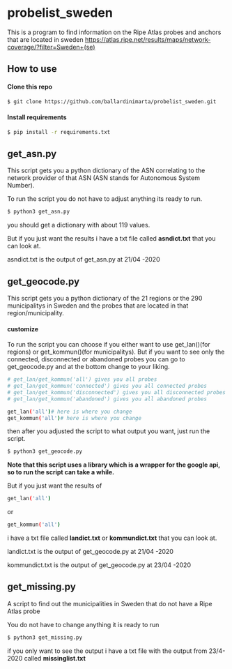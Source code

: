 # probelist_sweden
This is a program to find information on the Ripe Atlas probes and anchors that are located in sweden
https://atlas.ripe.net/results/maps/network-coverage/?filter=Sweden+(se)

## How to use
#### Clone this repo
```bash
$ git clone https://github.com/ballardinimarta/probelist_sweden.git
```

#### Install requirements
```bash
$ pip install -r requirements.txt
```
## get_asn.py
This script gets you a python dictionary of the ASN correlating to the network provider of that ASN
(ASN stands for Autonomous System Number).

To run the script you do not have to adjust anything its ready to run.

```bash
$ python3 get_asn.py
```
you should get a dictionary with about 119 values.

But if you just want the results i have a txt file called <b>asndict.txt</b> that you can look at.

asndict.txt is the output of get_asn.py at 21/04 -2020

## get_geocode.py
This script gets you a python dictionary of the 21 regions or the 290 municipalitys in Sweden and the probes that are located in that region/municipality.

#### customize
To run the script you can choose if you either want to use get_lan()(for regions) or get_kommun()(for municipalitys). But if you want to see only the connected, disconnected or abandoned probes you can go to get_geocode.py and at the bottom change to your liking.

```bash
# get_lan/get_kommun('all') gives you all probes
# get_lan/get_kommun('connected') gives you all connected probes
# get_lan/get_kommun('disconnected') gives you all disconnected probes
# get_lan/get_kommun('abandoned') gives you all abandoned probes

get_lan('all')# here is where you change
get_kommun('all')# here is where you change
```
then after you adjusted the script to what output you want, just run the script.

```bash
$ python3 get_geocode.py
```

<b>Note that this script uses a library which is a wrapper for the google api, so to run the script can take a while.</b>

But if you just want the results of
```bash
get_lan('all')
```
or
```bash
get_kommun('all')
```

i have a txt file called <b>landict.txt</b> or <b>kommundict.txt</b> that you can look at.

landict.txt is the output of get_geocode.py at 21/04 -2020

kommundict.txt is the output of get_geocode.py at 23/04 -2020

## get_missing.py
A script to find out the municipalities in Sweden that do not have a Ripe Atlas probe

You do not have to change anything it is ready to run
```bash
$ python3 get_missing.py
```
if you only want to see the output i have a txt file with the output from 23/4-2020 called <b>missinglist.txt</b>
